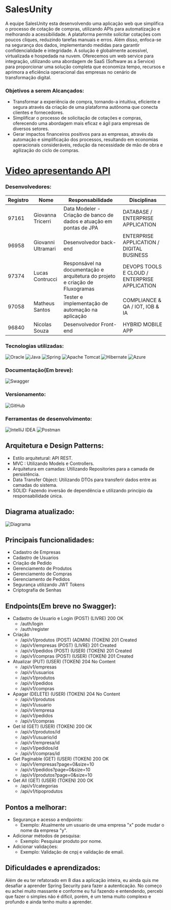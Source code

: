 # SalesUnity

A equipe SalesUnity esta desenvolvendo uma aplicação web que simplifica o processo de cotação de compras, utilizando APIs para automatização e melhorando a acessibilidade. A plataforma permite solicitar cotações com poucos cliques, reduzindo tarefas manuais e erros. Além disso, enfoca-se na segurança dos dados, implementando medidas para garantir confidencialidade e integridade. A solução é globalmente acessível, virtualizada e hospedada na nuvem. Oferecemos um web service para integração, utilizando uma abordagem de SaaS (Software as a Service) para proporcionar uma solução completa que economiza tempo, recursos e aprimora a eficiência operacional das empresas no cenário de transformação digital.

### Objetivos a serem Alcançados:

- Transformar a experiência de compra, tornando-a intuitiva, eficiente e segura através da criação de uma plataforma autônoma que conecta clientes e fornecedores.
- Simplificar o processo de solicitação de cotações e compras, oferecendo uma abordagem mais eficaz e ágil para empresas de diversos setores.
- Gerar impactos financeiros positivos para as empresas, através da automação e simplificação dos processos, resultando em economias operacionais consideráveis, redução da necessidade de mão de obra e agilização do ciclo de compras.
# [Video apresentando API](https://www.youtube.com/watch?v=sWFI0jVEgRk)
### Desenvolvedores:
| Registro | Nome  | Responsabilidade | Disciplinas|
| ------------- | ------------- | ------------- | ------------- |
| 97161 | Giovanna Tricerri | Data Modeler - Criação de banco de dados e atuação em pontas de JPA | DATABASE / ENTERPRISE APPLICATION |
| 96958 | Giovanni Ultramari | Desenvolvedor back-end | ENTERPRISE APPLICATION / DIGITAL BUSINESS  |
| 97374 |Lucas Contrucci | Responsável na documentação e arquitetura do projeto e criação de Fluxogramas | DEVOPS TOOLS E CLOUD / ENTERPRISE APPLICATION |
| 97058 | Matheus Santos | Tester e implementação de automação na aplicação | COMPLIANCE & QA /  IOT, IOB & IA |
| 96840 | Nicolas Souza | Desenvolvedor Front-end | HYBRID MOBILE APP |

### Tecnologias utilizadas:

![Oracle](https://img.shields.io/badge/Oracle-F80000?style=for-the-badge&logo=oracle&logoColor=white)
![Java](https://img.shields.io/badge/java-%23ED8B00.svg?style=for-the-badge&logo=openjdk&logoColor=white)
![Spring](https://img.shields.io/badge/spring-%236DB33F.svg?style=for-the-badge&logo=spring&logoColor=white)
![Apache Tomcat](https://img.shields.io/badge/apache%20tomcat-%23F8DC75.svg?style=for-the-badge&logo=apache-tomcat&logoColor=black)
![Hibernate](https://img.shields.io/badge/Hibernate-59666C?style=for-the-badge&logo=Hibernate&logoColor=white)
![Azure](https://img.shields.io/badge/azure-%230072C6.svg?style=for-the-badge&logo=microsoftazure&logoColor=white)
### Documentação(Em breve):
![Swagger](https://img.shields.io/badge/-Swagger-%23Clojure?style=for-the-badge&logo=swagger&logoColor=white)
### Versionamento:
![GitHub](https://img.shields.io/badge/github-%23121011.svg?style=for-the-badge&logo=github&logoColor=white)
### Ferramentas de desenvolvimento:
![IntelliJ IDEA](https://img.shields.io/badge/IntelliJIDEA-000000.svg?style=for-the-badge&logo=intellij-idea&logoColor=white)
![Postman](https://img.shields.io/badge/Postman-FF6C37?style=for-the-badge&logo=postman&logoColor=white)
## Arquitetura e Design Patterns:

- Estilo arquitetural: API REST.
- MVC : Utilizando Models e Controllers.
- Arquitetura em camadas: Utilizando Repositories para a camada de persistência.
- Data Transfer Object: Utilizando DTOs para transferir dados entre as camadas do sistema.
- SOLID: Fazendo inversão de dependência e utilizando princípio da responsabilidade única.

## Diagrama atualizado:
![Diagrama](https://github.com/AdurraIS/SpringAPI_LevelGroupChallenge/assets/119917719/8ed2c8a1-c750-4ba0-ad9f-332e4ee471cb)

## Principais funcionalidades:
- Cadastro de Empresas
- Cadastro de Usuarios
- Criação de Pedido
- Gerenciamento de Produtos
- Gerenciamento de Compras
- Gerenciamento de Pedidos
- Segurança utilizando JWT Tokens
- Criptografia de Senhas
## Endpoints(Em breve no Swagger):

- Cadastro de Usuario e Login (POST) (LIVRE) 200 OK
  - /auth/login
  - /auth/register
- Criação
  - /api/v1/produtos (POST) (ADMIN) (TOKEN) 201 Created
  - /api/v1/empresas (POST) (LIVRE) 201 Created
  - /api/v1/pedidos (POST) (USER) (TOKEN) 201 Created
  - /api/v1/compras (POST) (USER) (TOKEN) 201 Created
- Atualizar (PUT) (USER) (TOKEN) 204 No Content
  - /api/v1/empresas
  - /api/v1/usuarios
  - /api/v1/produtos
  - /api/v1/pedidos
  - /api/v1/compras 
- Apagar (DELETE) (USER) (TOKEN) 204 No Content
  - /api/v1/produtos
  - /api/v1/usuario
  - /api/v1/empresa
  - /api/v1/pedidos
  - /api/v1/compras 
- Get Id (GET) (USER) (TOKEN) 200 OK
  - /api/v1/produtos/id
  - /api/v1/usuario/id
  - /api/v1/empresa/id
  - /api/v1/pedidos/id
  - /api/v1/compras/id
- Get Paginable  (GET) (USER) (TOKEN) 200 OK
  - /api/v1/empresas?page=0&size=10
  - /api/v1/pedidos?page=0&size=10
  - /api/v1/produtos?page=0&size=10
- Get All  (GET) (USER) (TOKEN) 200 OK
  - /api/v1/categorias
  - /api/v1/tipoprodutos

## Pontos a melhorar:
  - Segurança e acesso a endpoints:
    - Exemplo: Atualmente um usuario de uma empresa "x" pode mudar o nome da empresa "y".
  - Adicionar métodos de pesquisa:
    - Exemplo: Pesquisar produto por nome.
  - Adicionar validações:
    - Exemplo: Validação de cnpj e validação de email.
## Dificuldades e aprendizados:
  Além de eu ter refatorado em 8 dias a aplicação inteira, eu ainda quis me desafiar a aprender Spring Security para fazer a autenticação. No começo eu achei muito massante e conforme eu fui fazendo e entendendo, percebi que fazer o simples não é díficil, porém, é um tema muito complexo e profundo e ainda tenho muito a aprender.
